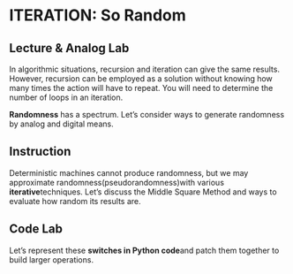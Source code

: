 # ITERATION: So Random

## Lecture & Analog Lab

In algorithmic situations, recursion and iteration can give the same results. However, recursion can be employed as a solution without knowing how many times the action will have to repeat. You will need to determine the number of loops in an iteration.

**Randomness** has a spectrum. Let’s consider ways to generate randomness by analog and digital means.

## Instruction

Deterministic machines cannot produce randomness, but we may approximate randomness\(pseudorandomness\)with various **iterative**techniques. Let’s discuss the Middle Square Method and ways to evaluate how random its results are. 

## Code Lab

Let’s represent these **switches in Python code**and patch them together to build larger operations.

